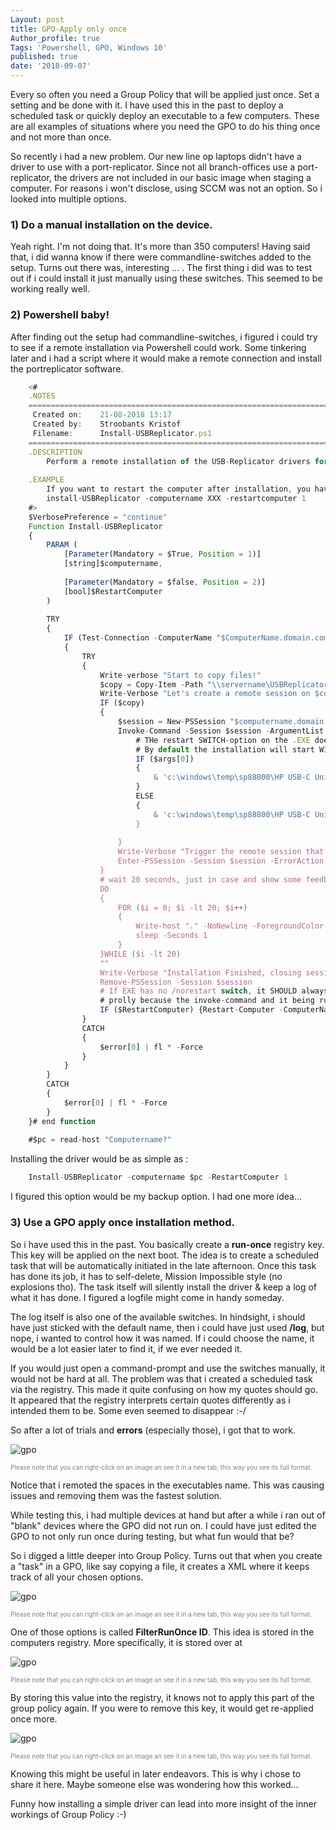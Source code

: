 ```yaml
---
Layout: post
title: GPO-Apply only once
Author_profile: true
Tags: 'Powershell, GPO, Windows 10'
published: true
date: '2018-09-07'
---
```


Every so often you need a Group Policy that will be applied just once.
Set a setting and be done with it. I have used this in the past to deploy a scheduled task or quickly deploy an executable to a few computers.
These are all examples of situations where you need the GPO to do his thing once and not more than once.

So recently i had a new problem. Our new line op laptops didn't have a driver to use with a port-replicator.
Since not all branch-offices use a port-replicator, the drivers are not included in our basic image when staging a computer.
For reasons i won't disclose, using SCCM was not an option. So i looked into multiple options.

### 1) Do a manual installation on the device.

Yeah right. I'm not doing that. It's more than 350 computers!
Having said that, i did wanna know if there were commandline-switches added to the setup.
Turns out there was, interesting ... . The first thing i did was to test out if i could install it just manually using these switches.
This seemed to be working really well.

### 2) Powershell baby!

After finding out the setup had commandline-switches, i figured i could try to see if a remote installation via Powershell could work.
Some tinkering  later and i had a script where it would make a remote connection and install the portreplicator software.

```javascript
	<#
	.NOTES
	===========================================================================
	 Created on:   	21-08-2018 13:17
	 Created by:   	Stroobants Kristof
	 Filename:     	Install-USBReplicator.ps1
	===========================================================================
	.DESCRIPTION
	    Perform a remote installation of the USB-Replicator drivers for the HP devices by opening a PS-Session.
	
	.EXAMPLE
	    If you want to restart the computer after installation, you have to specify it with the -restartcomputer parameter
	    install-USBReplicator -computername XXX -restartcomputer 1
	#>
	$VerbosePreference = "continue"
	Function Install-USBReplicator
	{
	    PARAM (
	        [Parameter(Mandatory = $True, Position = 1)]
	        [string]$computername,
	    
	        [Parameter(Mandatory = $false, Position = 2)]
	        [bool]$RestartComputer
	    )
	
	    TRY
	    {
	        IF (Test-Connection -ComputerName "$ComputerName.domain.com" -Count 3)
	        {
	            TRY
	            {
	                Write-verbose "Start to copy files!"
	                $copy = Copy-Item -Path "\\servername\USBReplicator\sp88800" -Destination "\\$computername.domain.com\c$\windows\temp\" -Recurse -Force -Verbose -PassThru -ErrorAction silentlyContinue
	                Write-Verbose "Let's create a remote session on $computername."
	                IF ($copy)
	                {
	                    $session = New-PSSession "$computername.domain.com"
	                    Invoke-Command -Session $session -ArgumentList $RestartComputer -ScriptBlock {
	                        # THe restart SWITCH-option on the .EXE does not alwyas seem to work. This is why i build in my own parameter.
	                        # By default the installation will start WITH the no-restart option
	                        IF ($args[0])
	                        {
	                            & 'c:\windows\temp\sp88800\HP USB-C Universal Dock Installer.exe' /SP- /VERYSILENT /SUPPRESSMSGBOXES /log="C:\ProgramData\COMPANYNAME\WORKSTATIONMANAGEMENT\LOGS\08_USBPortReplicator.txt"                           
	                        }
	                        ELSE
	                        { 
	                            & 'c:\windows\temp\sp88800\HP USB-C Universal Dock Installer.exe' /SP- /VERYSILENT /SUPPRESSMSGBOXES /NORESTART /log="C:\ProgramData\COMPANYNAME\WORKSTATIONMANAGEMENT\LOGS\08_USBPortReplicator.txt"
	                        }
	
	                    }
	                    Write-Verbose "Trigger the remote session that will start the installation."
	                    Enter-PSSession -Session $session -ErrorAction Stop
	                }
	                # wait 20 seconds, just in case and show some feedback to the user
	                DO
	                {
	                    FOR ($i = 0; $i -lt 20; $i++)
	                    {
	                        Write-host "." -NoNewline -ForegroundColor Yellow
	                        sleep -Seconds 1
	                    }
	                }WHILE ($i -lt 20)
	                ""
	                Write-Verbose "Installation Finished, closing session."
	                Remove-PSSession -Session $session
	                # If EXE has no /norestart switch, it SHOULD always restart after installation, but after testing it became clear this does not always work;
	                # prolly because the invoke-command and it being run in a different session
	                IF ($RestartComputer) {Restart-Computer -ComputerName $computername -Force} 
	            }
	            CATCH
	            {
	                $error[0] | fl * -Force
	            }
	        }
	    }
	    CATCH
	    {
	        $error[0] | fl * -Force
	    }
	}# end function
	
	#$pc = read-host "Computername?" 
```

Installing the driver would be as simple as :

```javascript
	Install-USBReplicator -computername $pc -RestartComputer 1
```

I figured this option would be my backup option. I had one more idea...

### 3) Use a GPO apply once installation method.

So i have used this in the past. You basically create a **run-once** registry key. This key will be applied on the next boot.
The idea is to create a scheduled task that will be automatically initiated in the late afternoon. Once this task has done its job, it has to self-delete, Mission Impossible style (no explosions tho).
The task itself will silently install the driver & keep a log of what it has done. I figured a logfile might come in handy someday.

The log itself is also one of the available switches. In hindsight, i should have just sticked with the default name, then i could have just used **/log**, but nope, i wanted to control how it was named. If i could choose the name, it would be a lot easier later to find it, if we ever needed it.

If you would just open a command-prompt and use the switches manually, it would not be hard at all. The problem was that i created a scheduled task via the registry.
This made it quite confusing on how my quotes should go. It appeared that the registry interprets certain quotes differently as i intended them to be. Some even seemed to disappear  :-/


So after a lot of trials and **errors** (especially those), i got that to work. 

![gpo]({{site.baseurl}}/assets/images/GPOapplyOnce/1.png)

<span style="font-size:10px;color:gray">Please note that you can right-click on an image an see it in a new tab, this way you see its full format.</span>

Notice that i remoted the spaces in the executables name. This was causing issues and removing them was the fastest solution.

While testing this, i had multiple devices at hand but after a while i ran out of "blank" devices where the GPO did not run on.
I could have just edited the GPO to not only run once during testing, but what fun would that be?

So i digged a little deeper into Group Policy. Turns out that when you create a "task" in a GPO, like say copying a file, it creates a XML where it keeps track of all your chosen options.

![gpo]({{site.baseurl}}/assets/images/GPOapplyOnce/2.png)

<span style="font-size:10px;color:gray">Please note that you can right-click on an image an see it in a new tab, this way you see its full format.</span>

One of those options is called **FilterRunOnce ID**. This idea is stored in the computers registry. More specifically, it is stored over at 

![gpo]({{site.baseurl}}/assets/images/GPOapplyOnce/3.png)

<span style="font-size:10px;color:gray">Please note that you can right-click on an image an see it in a new tab, this way you see its full format.</span>

By storing this value into the registry, it knows not to apply this part of the group policy again.
If you were to remove this key, it would get re-applied once more.

![gpo]({{site.baseurl}}/assets/images/GPOapplyOnce/4.png)

<span style="font-size:10px;color:gray">Please note that you can right-click on an image an see it in a new tab, this way you see its full format.</span>

Knowing this might be useful in later endeavors. This is why i chose to share it here.
Maybe someone else was wondering how this worked...

Funny how installing a simple driver can lead into more insight of the inner workings of Group Policy :-)
